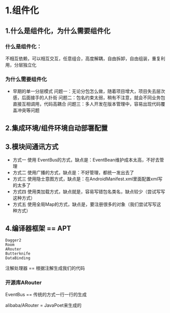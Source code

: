# 1.组件化

## 1.什么是组件化，为什么需要组件化

### 什么是组件化：
不相互依赖，可以相互交互，任意组合，高度解耦，自由拆卸，自由组装，重复利用，分层独立化

### 为什么需要组件化

- 早期的单一分层模式 
问题一：无论分包怎么做，随着项目增大，项目失去层次感，后面接手的人扑街
问题二：包名约束太弱，稍有不注意，就会不同业务包直接互相调用，代码高耦合
问题三：多人开发在版本管理中，容易出现代码覆盖冲突等问题

## 2.集成环境/组件环境自动部署配置


## 3.模块间通讯方式

- 方式一 使用 EventBus的方式，缺点是：EventBean维护成本太高，不好去管理
- 方式二 使用广播的方式，缺点是：不好管理，都统一发出去了 
- 方式三 使用隐士意图方式，缺点是：在AndroidManifest.xml里面配置xml写的太多了
- 方式四 使用类加载方式，缺点就是，容易写错包名类名，缺点较少（尝试写写这种方式）
- 方式五 使用全局Map的方式，缺点是，要注册很多的对象（我们尝试写写这种方式）

## 4.编译器框架 == APT
    Dagger2
    Room
    ARouter 
    Butterknife
    DataBinding

注解处理器 == 根据注解生成我们的代码

### 开源库ARouter
EventBus == 传统的方式一行一行的生成

alibaba/ARouter = JavaPoet来生成的


